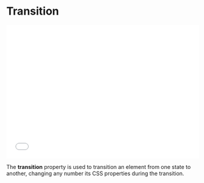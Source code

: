# Transition

<iframe height='350' scrolling='no' src='//codepen.io/theponti/embed/gbmZdN/' frameborder='no' allowtransparency='true' allowfullscreen='true' style='width: 100%;'>See the Pen <a href='http://codepen.io/theponti/pen/gbmZdN/'>gbmZdN</a> by CJ Ponti (<a href='http://codepen.io/theponti'>@theponti</a>) on <a href='http://codepen.io'>CodePen</a>.
</iframe>

The **transition** property is used to transition an element from one state to
another, changing any number its CSS properties during the transition.
